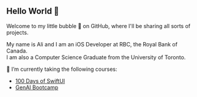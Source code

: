 ## Hello World 👋

Welcome to my little bubble 🫧 on GitHub, where I'll be sharing all sorts of projects.

My name is Ali and I am an iOS Developer at RBC, the Royal Bank of Canada.\
I am also a Computer Science Graduate from the University of Toronto.

🌱 I’m currently taking the following courses: 
- [100 Days of SwiftUI](https://www.hackingwithswift.com/100/swiftui)
- [GenAI Bootcamp](https://genai.cloudprojectbootcamp.com/)

<!--
**GoodMorningA1i/GoodMorningA1i** is a ✨ _special_ ✨ repository because its `README.md` (this file) appears on your GitHub profile.

Here are some ideas to get you started:

- 🔭 I’m currently working on ...
- 🌱 I’m currently learning ...
- 👯 I’m looking to collaborate on ...
- 🤔 I’m looking for help with ...
- 💬 Ask me about ...
- 📫 How to reach me: ...
- 😄 Pronouns: ...
- ⚡ Fun fact: ...

Some more ideas:
- With this experience in fintech and haven taken courses like deep learning, I want to take a deeper dive 🌊 into quant trading, cryptocurrency, or other areas where I can levearge generative AI.

- [Machine Learning Specialization by Andrew Ng](https://www.coursera.org/specializations/machine-learning-introduction)
- [Learning How to Learn](https://www.coursera.org/learn/learning-how-to-learn)
- Gen AI bootcamp

-->

